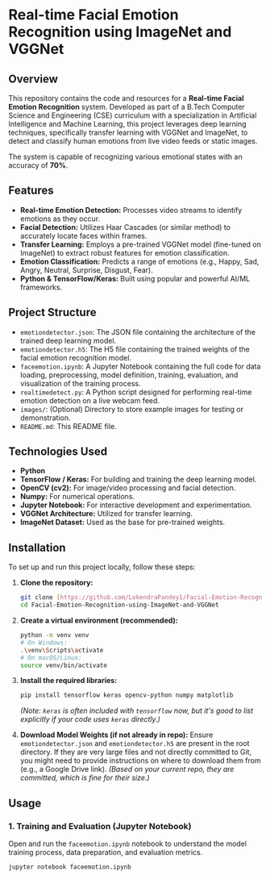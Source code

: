 # Real-time Facial Emotion Recognition using ImageNet and VGGNet

## Overview

This repository contains the code and resources for a **Real-time Facial Emotion Recognition** system. Developed as part of a B.Tech Computer Science and Engineering (CSE) curriculum with a specialization in Artificial Intelligence and Machine Learning, this project leverages deep learning techniques, specifically transfer learning with VGGNet and ImageNet, to detect and classify human emotions from live video feeds or static images.

The system is capable of recognizing various emotional states with an accuracy of **70%**.

## Features

* **Real-time Emotion Detection:** Processes video streams to identify emotions as they occur.
* **Facial Detection:** Utilizes Haar Cascades (or similar method) to accurately locate faces within frames.
* **Transfer Learning:** Employs a pre-trained VGGNet model (fine-tuned on ImageNet) to extract robust features for emotion classification.
* **Emotion Classification:** Predicts a range of emotions (e.g., Happy, Sad, Angry, Neutral, Surprise, Disgust, Fear).
* **Python & TensorFlow/Keras:** Built using popular and powerful AI/ML frameworks.

## Project Structure

* `emotiondetector.json`: The JSON file containing the architecture of the trained deep learning model.
* `emotiondetector.h5`: The H5 file containing the trained weights of the facial emotion recognition model.
* `faceemotion.ipynb`: A Jupyter Notebook containing the full code for data loading, preprocessing, model definition, training, evaluation, and visualization of the training process.
* `realtimedetect.py`: A Python script designed for performing real-time emotion detection on a live webcam feed.
* `images/`: (Optional) Directory to store example images for testing or demonstration.
* `README.md`: This README file.

## Technologies Used

* **Python**
* **TensorFlow / Keras:** For building and training the deep learning model.
* **OpenCV (cv2):** For image/video processing and facial detection.
* **Numpy:** For numerical operations.
* **Jupyter Notebook:** For interactive development and experimentation.
* **VGGNet Architecture:** Utilized for transfer learning.
* **ImageNet Dataset:** Used as the base for pre-trained weights.

## Installation

To set up and run this project locally, follow these steps:

1.  **Clone the repository:**
    ```bash
    git clone [https://github.com/LokendraPandey1/Facial-Emotion-Recognition-using-ImageNet-and-VGGNet.git](https://github.com/LokendraPandey1/Facial-Emotion-Recognition-using-ImageNet-and-VGGNet.git)
    cd Facial-Emotion-Recognition-using-ImageNet-and-VGGNet
    ```

2.  **Create a virtual environment (recommended):**
    ```bash
    python -m venv venv
    # On Windows:
    .\venv\Scripts\activate
    # On macOS/Linux:
    source venv/bin/activate
    ```

3.  **Install the required libraries:**
    ```bash
    pip install tensorflow keras opencv-python numpy matplotlib
    ```
    *(Note: `keras` is often included with `tensorflow` now, but it's good to list explicitly if your code uses `keras` directly.)*

4.  **Download Model Weights (if not already in repo):**
    Ensure `emotiondetector.json` and `emotiondetector.h5` are present in the root directory. If they are very large files and not directly committed to Git, you might need to provide instructions on where to download them from (e.g., a Google Drive link). *(Based on your current repo, they are committed, which is fine for their size.)*

## Usage

### 1. Training and Evaluation (Jupyter Notebook)

Open and run the `faceemotion.ipynb` notebook to understand the model training process, data preparation, and evaluation metrics.
```bash
jupyter notebook faceemotion.ipynb
